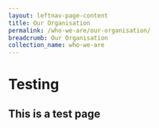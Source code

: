 ```yaml
---
layout: leftnav-page-content
title: Our Organisation
permalink: /who-we-are/our-organisation/
breadcrumb: Our Organisation
collection_name: who-we-are
---
```

# Testing
## This is a test page
